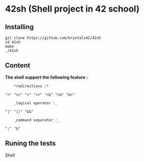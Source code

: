 # 42sh (Shell project in 42 school)

## Installing

```
git clone https://github.com/krystalz42/42sh
cd 42sh
make
./42sh
```

## Content

**The shell support the following feature :**

		*redirections :*

```
">" ">>" "<" "<<" "<&" ">&" "&>"
```

		_logical operator :_

```
"|" "||" "&&" 
```

		_command separator :_

```
";" "&"
```

## Runing the tests

Shell 
